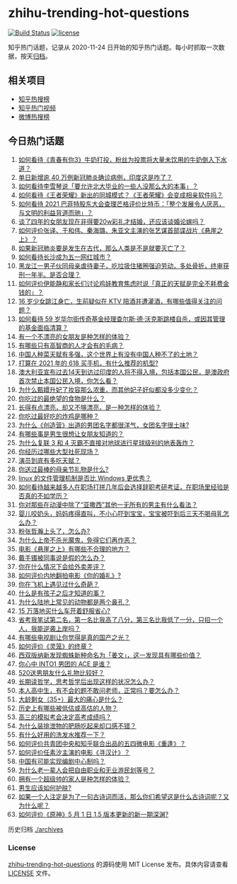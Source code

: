# zhihu-trending-hot-questions

[![Build Status](https://github.com/justjavac/zhihu-trending-hot-questions/workflows/ci/badge.svg?branch=master)](https://github.com/justjavac/zhihu-trending-hot-questions/actions)
[![license](https://img.shields.io/github/license/justjavac/zhihu-trending-hot-questions)](https://github.com/justjavac/zhihu-trending-hot-questions/blob/master/LICENSE)

知乎热门话题，记录从 2020-11-24 日开始的知乎热门话题。每小时抓取一次数据，按天[归档](./archives)。

## 相关项目

- [知乎热搜榜](https://github.com/justjavac/zhihu-trending-top-search)
- [知乎热门视频](https://github.com/justjavac/zhihu-trending-hot-video)
- [微博热搜榜](https://github.com/justjavac/weibo-trending-hot-search)

## 今日热门话题

<!-- BEGIN -->
<!-- 最后更新时间 Mon May 03 2021 03:08:26 GMT+0800 (China Standard Time) -->

1. [如何看待《青春有你3》牛奶打投，粉丝为投票将大量未饮用的牛奶倒入下水道？](https://www.zhihu.com/question/457119531)
2. [单日新增逾 40 万例新冠肺炎确诊病例，印度这是咋了？](https://www.zhihu.com/question/457388433)
3. [如何看待李雪琴说「要允许北大毕业的一些人没那么大的本事」？](https://www.zhihu.com/question/457408234)
4. [如何看待《王者荣耀》新出的同城模式？《王者荣耀》会变成相亲软件吗？](https://www.zhihu.com/question/457261841)
5. [如何看待 2021
   巴菲特股东大会查理芒格评价比特币：「整个发展令人厌恶，与文明的利益背道而驰」？](https://www.zhihu.com/question/457486880)
6. [谈了四年的女朋友现在非得要20w彩礼才结婚，还应该谈婚论嫁吗？](https://www.zhihu.com/question/445096763)
7. [如何评价张译、于和伟、秦海璐、朱亚文主演的张艺谋首部谍战片《悬崖之上》？](https://www.zhihu.com/question/353797140)
8. [如果新冠肺炎要是发生在古代，那么人类是不是就要灭亡了？](https://www.zhihu.com/question/386034997)
9. [如何看待长沙成为五一网红城市？](https://www.zhihu.com/question/457303834)
10. [黑龙江一男子伙同母亲虐待妻子，吃垃圾住猪圈强迫劳动，多处骨折，终审获刑一年半。是否合理？](https://www.zhihu.com/question/457256890)
11. [如何评价伊能静和家长们讨论鸡娃教育焦虑时说「真正的天赋是完全不耗费金钱的」？](https://www.zhihu.com/question/457456468)
12. [16 岁少女跳江身亡，生前疑似在 KTV
    陪酒并遭灌酒，有哪些值得关注的问题？](https://www.zhihu.com/question/457401334)
13. [如何看待 59
    岁华尔街传奇基金经理查尔斯·德·沃克斯跳楼自杀，或因其管理的基金面临清算？](https://www.zhihu.com/question/457186328)
14. [有一个不漂亮的女朋友是种怎样的体验？](https://www.zhihu.com/question/27433657)
15. [有哪些只有高智商的人才会有的毛病？](https://www.zhihu.com/question/301999320)
16. [中国人种菜天赋有多强，这个世界上有没有中国人种不了的土地？](https://www.zhihu.com/question/457311138)
17. [打算在 2021 年的 618 买手机，有什么推荐的机型?](https://www.zhihu.com/question/451810139)
18. [澳大利亚宣布过去14天到访过印度的人将不得入境，包括本国公民，是澳政府首次禁止本国公民入境，你怎么看？](https://www.zhihu.com/question/457378118)
19. [为什么甄嬛升妃了妆容那么浓重，而其他妃子好似都没多少变化？](https://www.zhihu.com/question/457149850)
20. [你吃过的最绝望的食物是什么？](https://www.zhihu.com/question/266593795)
21. [长得有点漂亮，却又不够漂亮，是一种怎样的体验？](https://www.zhihu.com/question/64018902)
22. [你吃过最好吃的炸鸡是哪种？](https://www.zhihu.com/question/21348636)
23. [为什么《创造营》出道的男团名字都很洋气，女团名字很土味?](https://www.zhihu.com/question/456581591)
24. [有哪些事是男生很想让女朋友知道的？](https://www.zhihu.com/question/426854994)
25. [为什么复联 3 和 4 灭霸不直接对地球进行星球级别的地表轰炸？](https://www.zhihu.com/question/456909902)
26. [你经历过哪些大型社死现场？](https://www.zhihu.com/question/439032546)
27. [演员到底有多吃天赋？](https://www.zhihu.com/question/443350396)
28. [你送过最棒的母亲节礼物是什么?](https://www.zhihu.com/question/276772445)
29. [linux 的文件管理机制是否比 Windows 更优秀？](https://www.zhihu.com/question/455934619)
30. [如何看待越来越多人在职场打拼几年后会选择辞职考研考证，在职场里经验是否真的不如学历？](https://www.zhihu.com/question/457426657)
31. [你对那些在动漫中除了“亚撒西”其他一无所有的男主有什么看法？](https://www.zhihu.com/question/457327327)
32. [婴儿咬奶头，妈妈疼得直叫，不小心吓到宝宝，宝宝被吓到后三天不喝母乳怎么办？](https://www.zhihu.com/question/455850698)
33. [粉张哲瀚上头了，怎么办?](https://www.zhihu.com/question/456001309)
34. [为什么上帝不杀光魔鬼，免得它们再作恶？](https://www.zhihu.com/question/64073160)
35. [电影《悬崖之上》有哪些不合理的地方？](https://www.zhihu.com/question/457310734)
36. [戴手镯被同事说是假的怎么办？](https://www.zhihu.com/question/451834381)
37. [你在什么情况下会给外卖差评？](https://www.zhihu.com/question/456249786)
38. [如何评价内地翻拍电影《你的婚礼》?](https://www.zhihu.com/question/374474502)
39. [你在飞机上遇见过什么奇葩？](https://www.zhihu.com/question/25871260)
40. [什么是有孩子之后才知道的事？](https://www.zhihu.com/question/456245328)
41. [为什么陆地上常见的动物都是两个鼻孔？](https://www.zhihu.com/question/456066433)
42. [15 万落地买什么车开着舒服省心?](https://www.zhihu.com/question/441839447)
43. [省考我笔试第二名，第一名比我高了八分，第三名比我低了一分，只招一个人，我能逆袭上岸吗？](https://www.zhihu.com/question/325465519)
44. [有哪些电视剧让你觉得是真的国产之光？](https://www.zhihu.com/question/441124825)
45. [如何评价《灵笼》的终章？](https://www.zhihu.com/question/457072944)
46. [西双版纳新发现蜘蛛新种命名为「姜文」，这一发现具有哪些价值？](https://www.zhihu.com/question/457371552)
47. [你心中 INTO1 男团的 ACE 是谁？](https://www.zhihu.com/question/457313739)
48. [520送男朋友什么礼物比较好？](https://www.zhihu.com/question/321150247)
49. [长期读哲学，思考哲学后出现这样的状况怎么办？](https://www.zhihu.com/question/444004217)
50. [本人高中生，有不会的题不敢问老师，正常吗？要怎么办？](https://www.zhihu.com/question/448002468)
51. [大龄剩女（35+）最大的痛心是什么？](https://www.zhihu.com/question/440901341)
52. [历史上有哪些被低估或高估的人物？](https://www.zhihu.com/question/20775329)
53. [高三的模拟考会决定高考成绩吗？](https://www.zhihu.com/question/454776438)
54. [为什么装排泄物的肥肠吃起来却口感不错？](https://www.zhihu.com/question/344215207)
55. [有什么好用的洗发水推荐一下？](https://www.zhihu.com/question/264733291)
56. [如何评价共青团中央和知乎联合出品的五四微电影《重逢》？](https://www.zhihu.com/question/457512856)
57. [如何评价任素汐主演的电影《寻汉计》？](https://www.zhihu.com/question/452124896)
58. [中国有可能实现编剧中心制吗？](https://www.zhihu.com/question/380565544)
59. [为什么老一辈人会把自由职业和无业游民划等号？](https://www.zhihu.com/question/457466173)
60. [拥有一个超级帅的家人是种怎样的体验？](https://www.zhihu.com/question/62302912)
61. [男生应该如何护肤?](https://www.zhihu.com/question/439729685)
62. [如果一个人注定是为了一句古诗词而活，那么你们希望这是什么古诗词呢？又为什么呢？](https://www.zhihu.com/question/453413029)
63. [如何评价《原神》5 月 1 日 1.5 版本更新的新一期深渊?](https://www.zhihu.com/question/457415863)

<!-- END -->

历史归档 [./archives](./archives)

### License

[zhihu-trending-hot-questions](https://github.com/justjavac/zhihu-trending-hot-questions)
的源码使用 MIT License 发布。具体内容请查看 [LICENSE](./LICENSE) 文件。
